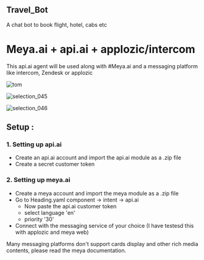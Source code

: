 ## Travel_Bot
A chat bot to book flight, hotel, cabs etc

# Meya.ai + api.ai + applozic/intercom
This api.ai agent will be used along with #Meya.ai and a messaging platform like intercom, Zendesk or applozic

![tom](https://user-images.githubusercontent.com/17767383/29006341-4f70fba2-7b0b-11e7-9f44-30ada160a471.png)

![selection_045](https://user-images.githubusercontent.com/17767383/28778124-9d2a280e-761b-11e7-9f89-6cbcee6c12cd.png)

![selection_046](https://user-images.githubusercontent.com/17767383/28778138-ab806512-761b-11e7-840e-16833296becf.png)

## Setup :

### 1. Setting up api.ai
- Create an api.ai account and import the api.ai module as a .zip file
- Create a secret customer token

### 2. Setting up meya.ai
- Create a meya account and import the meya module as a .zip file
- Go to Heading.yaml component -> intent -> api.ai
    - Now paste the api.ai customer token 
    - select language 'en'
    - priority '30'
- Connect with the messaging service of your choice (I have testesd this with applozic and meya web)

Many messaging platforms don't support cards display and other rich media contents, please read the meya documentation.


